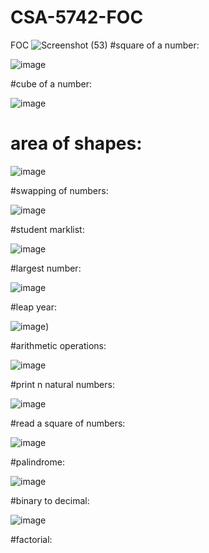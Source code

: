 # CSA-5742-FOC
FOC
![Screenshot (53)](https://user-images.githubusercontent.com/113986476/214474439-4ae78c0b-164a-4bce-a75a-a95de89948d6.png)
#square of a number:

![image](https://user-images.githubusercontent.com/113986476/214480949-d8ac3bb9-24eb-4a7f-84f2-99eeea11ed71.png)

#cube of a number:


![image](https://user-images.githubusercontent.com/113986476/214481011-a7e21076-7784-4c2e-a2ad-c5524ceb2d3e.png)

# area of shapes:


![image](https://user-images.githubusercontent.com/113986476/214481127-4f50524c-78cd-45fc-8251-5bf66feccd72.png)

#swapping of numbers:


![image](https://user-images.githubusercontent.com/113986476/214481439-dc9872d3-8058-45b0-822d-cece3e21dfbc.png)

#student marklist:


![image](https://user-images.githubusercontent.com/113986476/214481576-743b8cf9-6eca-4967-a9e3-142e1530630f.png)

#largest number:

![image](https://user-images.githubusercontent.com/113986476/214482919-07cce14a-bfce-412a-bc4a-80a6ee541757.png)

#leap year:

![image](https://user-images.githubusercontent.com/113986476/214483013-4398fbff-2a12-4d72-9554-892018610710.png)\)

#arithmetic operations:

![image](https://user-images.githubusercontent.com/113986476/214484101-0aa569f7-3102-40b4-91e1-8797abecab69.png)

#print n natural numbers:

![image](https://user-images.githubusercontent.com/113986476/214484277-750ca3ab-ea17-4007-b5ae-d85d6931dd7f.png)

#read a square of numbers:

![image](https://user-images.githubusercontent.com/113986476/214484753-640cb275-5a9a-45de-94cd-aacdb3c0a670.png)

#palindrome:

![image](https://user-images.githubusercontent.com/113986476/214507507-87d80b87-308f-45dd-852d-18e85a3f02c6.png)

#binary to decimal:

![image](https://user-images.githubusercontent.com/113986476/214509484-6e22dbd8-291c-4e2d-abf9-3ae864d40f3f.png)

#factorial:

